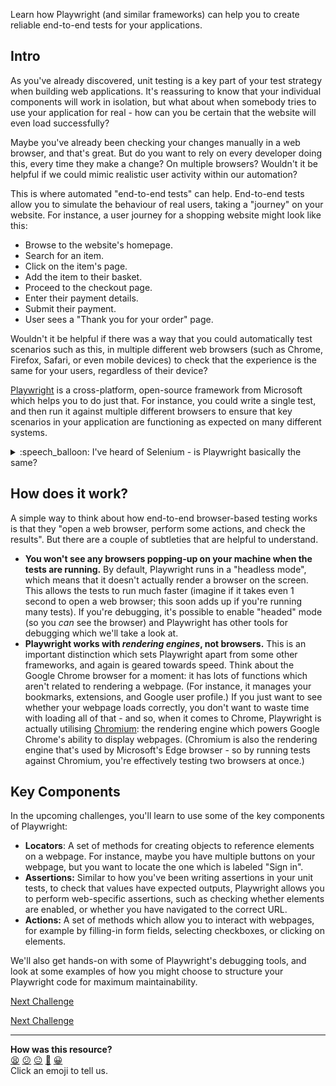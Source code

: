 Learn how Playwright (and similar frameworks) can help you to create reliable 
end-to-end tests for your applications. 

## Intro

As you've already discovered, unit testing is a key part of your test 
strategy when building web applications. It's reassuring to know that your 
individual components will work in isolation, but what about when somebody 
tries to use your application for real - how can you be certain that the 
website will even load successfully?

Maybe you've already been checking your changes manually in a web browser, and 
that's great. But do you want to rely on every developer doing this, every 
time they make a change? On multiple browsers? Wouldn't it be helpful if we 
could mimic realistic user activity within our automation?

This is where automated "end-to-end tests" can help. End-to-end tests allow 
you to simulate the behaviour of real users, taking a "journey" on your 
website. For instance, a user journey for a shopping website might look like 
this:

* Browse to the website's homepage.
* Search for an item.
* Click on the item's page.
* Add the item to their basket.
* Proceed to the checkout page.
* Enter their payment details.
* Submit their payment.
* User sees a "Thank you for your order" page.

Wouldn't it be helpful if there was a way that you could automatically test 
scenarios such as this, in multiple different web browsers (such as Chrome, 
Firefox, Safari, or even mobile devices) to check that the experience is 
the same for your users, regardless of their device?

[Playwright](https://playwright.dev/) is a cross-platform, open-source 
framework from Microsoft which helps you to do just that. For instance, you 
could write a single test, and then run it against multiple different browsers 
to ensure that key scenarios in your application are functioning as expected 
on many different systems.

<details>
  <summary>:speech_balloon: I've heard of Selenium - is Playwright basically 
  the same?</summary>

  [Selenium WebDriver](https://www.selenium.dev/documentation/webdriver/) is 
  another popular framework for browser-based testing. It's been around for 
  longer than Playwright, which is both a good and a bad thing: it's widely 
  used, with a large support community, but it's also showing signs of its 
  age. It's slower than other frameworks (which is a big deal if you're 
  running hundreds of tests) and it's more difficult to write good code.
  
  When Playwright was first launched in 2020, it sought to address these two 
  big problems, by being both faster and easier-to-configure out-of-the-box. 
  You'll see some signs of this as you work through the challenges.

  You'll undoubtedly encounter Selenium at some point during your career, 
  and - just like when comparing two programming languages - you'll see that 
  there are many similarities. The frameworks have the same key components 
  that are listed below, they're just expressed through different syntax. If 
  you can write good automation in one framework, you can transfer these 
  skills to another framework just as easily.

</details>

## How does it work?

A simple way to think about how end-to-end browser-based testing works is 
that they "open a web browser, perform some actions, and check the results". 
But there are a couple of subtleties that are helpful to understand.

* **You won't see any browsers popping-up on your machine when the tests are 
running.** By default, Playwright runs in a "headless mode", which means that 
it doesn't actually render a browser on the screen. This allows the tests to 
run much faster (imagine if it takes even 1 second to open a web browser; this 
soon adds up if you're running many tests). If you're debugging, it's possible 
to enable "headed" mode (so you _can_ see the browser) and Playwright has 
other tools for debugging which we'll take a look at.
* **Playwright works with _rendering engines_, not browsers.** This is an 
important distinction which sets Playwright apart from some other frameworks, 
and again is geared towards speed. Think about the Google Chrome browser for a 
moment: it has lots of functions which aren't related to rendering a webpage. 
(For instance, it manages your bookmarks, extensions, and Google user 
profile.) If you just want to see whether your webpage loads correctly, you 
don't want to waste time with loading all of that - and so, when it comes to 
Chrome, Playwright is actually utilising 
[Chromium](https://www.chromium.org/Home/): the rendering engine which powers 
Google Chrome's ability to display webpages. (Chromium is also the rendering 
engine that's used by Microsoft's Edge browser - so by running tests against 
Chromium, you're effectively testing two browsers at once.)

## Key Components

In the upcoming challenges, you'll learn to use some of the key components of 
Playwright:

* **Locators**: A set of methods for creating objects to reference elements on 
a webpage. For instance, maybe you have multiple buttons on your webpage, but 
you want to locate the one which is labeled "Sign in".
* **Assertions:** Similar to how you've been writing assertions in your unit 
tests, to check that values have expected outputs, Playwright allows you to 
perform web-specific assertions, such as checking whether elements are 
enabled, or whether you have navigated to the correct URL.
* **Actions:** A set of methods which allow you to interact with webpages, for 
example by filling-in form fields, selecting checkboxes, or clicking on 
elements.

We'll also get hands-on with some of Playwright's debugging tools, and look at 
some examples of how you might choose to structure your Playwright code for 
maximum maintainability.

[Next Challenge](02_setting_up_playwright.md)

[Next Challenge](02_setting_up_playwright.md)

<!-- BEGIN GENERATED SECTION DO NOT EDIT -->

---

**How was this resource?**  
[😫](https://airtable.com/shrUJ3t7KLMqVRFKR?prefill_Repository=makersacademy%2Fjava-fundamentals-with-intellij&prefill_File=playwright%2F01_about_playwright.md&prefill_Sentiment=😫) [😕](https://airtable.com/shrUJ3t7KLMqVRFKR?prefill_Repository=makersacademy%2Fjava-fundamentals-with-intellij&prefill_File=playwright%2F01_about_playwright.md&prefill_Sentiment=😕) [😐](https://airtable.com/shrUJ3t7KLMqVRFKR?prefill_Repository=makersacademy%2Fjava-fundamentals-with-intellij&prefill_File=playwright%2F01_about_playwright.md&prefill_Sentiment=😐) [🙂](https://airtable.com/shrUJ3t7KLMqVRFKR?prefill_Repository=makersacademy%2Fjava-fundamentals-with-intellij&prefill_File=playwright%2F01_about_playwright.md&prefill_Sentiment=🙂) [😀](https://airtable.com/shrUJ3t7KLMqVRFKR?prefill_Repository=makersacademy%2Fjava-fundamentals-with-intellij&prefill_File=playwright%2F01_about_playwright.md&prefill_Sentiment=😀)  
Click an emoji to tell us.

<!-- END GENERATED SECTION DO NOT EDIT -->
